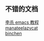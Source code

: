 ## 不错的文档　　

[李杀 emacs 教程](http://ergoemacs.org/emacs/emacs.html)  
[manateelazycat](https://manateelazycat.github.io/)  
[binchen](http://blog.binchen.org/index.html)

